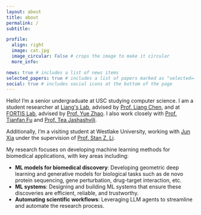 ```yaml
---
layout: about
title: about
permalink: /
subtitle: 

profile:
  align: right
  image: cat.jpg
  image_circular: False # crops the image to make it circular
  more_info: 

news: true # includes a list of news items
selected_papers: true # includes a list of papers marked as "selected={true}"
social: true # includes social icons at the bottom of the page
---
```


Hello! I’m a senior undergraduate at USC studying computer science. I am a student researcher at [Liang's Lab](https://lianglab.usc.edu/index.html), advised by [Prof. Liang Chen](https://lianglab.usc.edu/people.html), and at [FORTIS Lab](https://viterbi-web.usc.edu/~yzhao010/lab.html), advised by [Prof. Yue Zhao](https://viterbi-web.usc.edu/~yzhao010/). I also work closely with [Prof. Tianfan Fu](https://futianfan.github.io/) and [Prof. Tea Jashashvili](https://keck.usc.edu/faculty-search/tea-jashashvili/).

Additionally, I’m a visiting student at Westlake University, working with [Jun Xia](https://junxia97.github.io/) under the supervision of [Prof. Stan Z. Li](https://en.westlake.edu.cn/faculty/stan-zq-li.html).

My research focuses on developing machine learning methods for biomedical applications, with key areas including:

- **ML models for biomedical discovery**: Developing geometric deep learning and generative models for biological tasks such as de novo protein sequencing, gene perturbation, drug-target interaction, etc.
- **ML systems**: Designing and building ML systems that ensure these discoveries are efficient, reliable, and trustworthy.
- **Automating scientific workflows**: Leveraging LLM agents to streamline and automate the research process.